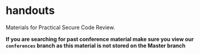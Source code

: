 # handouts
Materials for Practical Secure Code Review.

**If you are searching for past conference material make sure you view our  `conferences` branch as this material is not stored on the Master branch**
